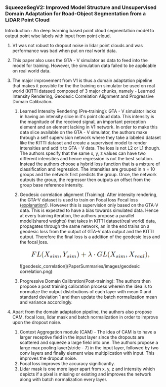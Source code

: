### SqueezeSegV2: Improved Model Structure and Unsupervised Domain Adaptation for Road-Object Segmentation from a LiDAR Point Cloud

Introduction : An deep learning based point cloud segmentation model to output point wise labels with input from point cloud.

1. V1 was not robust to dropout noise in lidar point clouds and was performance was bad when put on real world data.
1. This paper also uses the GTA - V simulator as data to feed into the model for training. However, the simulation data failed to be applicable on real world data.
1. The major improvement from V1 is thus a domain adaptation pipeline that makes it possible for the the training on simulator be used on real world (KITTI dataset) composed of 3 major chunks, namely - Learned Intensity Rendering, Geodesic Correlation Alignment and Progressive Domain Calibration.

    1. Learned Intensity Rendering (Pre-training): GTA - V simulator lacks in having an intensity slice in it's point cloud data. This intensity is the magnitude of the received signal, an important perception element and an element lacking in V1 network. In order to make this data slice available on the GTA - V simulator, the authors make through a self supervision network where they take a labeled dataset like the KITTI dataset and create a supervised model to render intensities and add it to GTA - V data.
    The loss is not L2 or L1 though. The authors specify that the same x, y, z values can have two different intensities and hence regression is not the best solution. Instead the authors choose a hybrid loss function that is a mixture of classification and regression. The intensities are grouped in n = 10 groups and the network first predicts the group. Once, the network outputs the group, the regressor then outputs an offset from the group base reference intensity. 

    2. Geodesic correlation alignment (Training): After intensity rendering, the GTA-V dataset is used to train on Focal loss Focal loss ([explanation!](https://medium.com/adventures-with-deep-learning/focal-loss-demystified-c529277052de)). However this is supervision only based on the GTA-V data. This is expected to have a bias towards simulated data. Hence at every training iteration, the authors propose a parallel model(shared weights) that takes in KITTI dataset(real world) data, propagates through the same network, an in the end trains on a geodesic loss from the output of GTA-V data output and the KITTI output. Therefore the final loss is a addition of the geodesic loss and the focal loss.
    ![geodesic_correlation](PaperSummaries/images/trainloss.png)
    ![geodesic_correlation](PaperSummaries/images/geodesic correlation.png)

    3. Progressive Domain Calibration(Post-training): The authors then propose a post training calibration process wherein the idea is to normalize the output distributions of each layer with mean 0 and standard deviation 1 and then update the batch normalization mean and variance accordingly.

1. Apart from the domain adaptation pipeline, the authors also propose CAM, focal loss, lidar mask and batch normalization in order to improve upon the dropout noise.
    1. Context Aggregation module (CAM) - The idea of CAM is to have a larger receptive field in the input layer since the dropouts are scattered and squeeze a large field into one. The authors propose a large max pooling layer(stride - 7) in the input layer, followed by two conv layers and finally element wise multiplication with input. This improves the dropout noise.
    2. Focal loss improves the accuracy significantly.
    3. Lidar mask is one more layer apart from x, y, z and intensity which depicts if a pixel is missing or existing and improves the network along with batch normalization every layer.